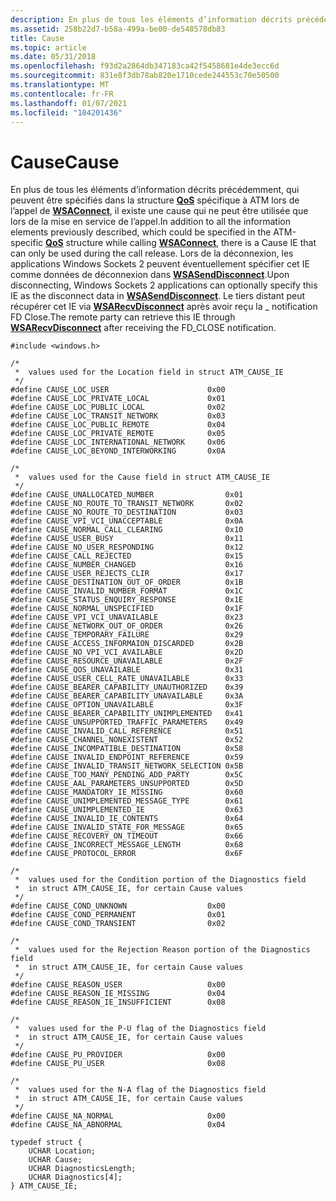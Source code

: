```yaml
---
description: En plus de tous les éléments d’information décrits précédemment, qui peuvent être spécifiés dans la structure QoS spécifique à ATM lors de l’appel de WSAConnect, il existe une cause qui ne peut être utilisée que lors de la mise en service de l’appel.
ms.assetid: 258b22d7-b58a-499a-be00-de548578db83
title: Cause
ms.topic: article
ms.date: 05/31/2018
ms.openlocfilehash: f93d2a2864db347183ca42f5458681e4de3ecc6d
ms.sourcegitcommit: 831e8f3db78ab820e1710cede244553c70e50500
ms.translationtype: MT
ms.contentlocale: fr-FR
ms.lasthandoff: 01/07/2021
ms.locfileid: "104201436"
---
```

# <a name="cause"></a><span data-ttu-id="7e870-103">Cause</span><span class="sxs-lookup"><span data-stu-id="7e870-103">Cause</span></span>

<span data-ttu-id="7e870-104">En plus de tous les éléments d’information décrits précédemment, qui peuvent être spécifiés dans la structure [**QoS**](/windows/win32/api/winsock2/ns-winsock2-qos) spécifique à ATM lors de l’appel de [**WSAConnect**](/windows/desktop/api/Winsock2/nf-winsock2-wsaconnect), il existe une cause qui ne peut être utilisée que lors de la mise en service de l’appel.</span><span class="sxs-lookup"><span data-stu-id="7e870-104">In addition to all the information elements previously described, which could be specified in the ATM-specific [**QoS**](/windows/win32/api/winsock2/ns-winsock2-qos) structure while calling [**WSAConnect**](/windows/desktop/api/Winsock2/nf-winsock2-wsaconnect), there is a Cause IE that can only be used during the call release.</span></span> <span data-ttu-id="7e870-105">Lors de la déconnexion, les applications Windows Sockets 2 peuvent éventuellement spécifier cet IE comme données de déconnexion dans [**WSASendDisconnect**](/windows/desktop/api/Winsock2/nf-winsock2-wsasenddisconnect).</span><span class="sxs-lookup"><span data-stu-id="7e870-105">Upon disconnecting, Windows Sockets 2 applications can optionally specify this IE as the disconnect data in [**WSASendDisconnect**](/windows/desktop/api/Winsock2/nf-winsock2-wsasenddisconnect).</span></span> <span data-ttu-id="7e870-106">Le tiers distant peut récupérer cet IE via [**WSARecvDisconnect**](/windows/desktop/api/Winsock2/nf-winsock2-wsarecvdisconnect) après avoir reçu la \_ notification FD Close.</span><span class="sxs-lookup"><span data-stu-id="7e870-106">The remote party can retrieve this IE through [**WSARecvDisconnect**](/windows/desktop/api/Winsock2/nf-winsock2-wsarecvdisconnect) after receiving the FD\_CLOSE notification.</span></span>

``` syntax
#include <windows.h>

/* 
 *  values used for the Location field in struct ATM_CAUSE_IE
 */
#define CAUSE_LOC_USER                      0x00
#define CAUSE_LOC_PRIVATE_LOCAL             0x01
#define CAUSE_LOC_PUBLIC_LOCAL              0x02
#define CAUSE_LOC_TRANSIT_NETWORK           0x03
#define CAUSE_LOC_PUBLIC_REMOTE             0x04
#define CAUSE_LOC_PRIVATE_REMOTE            0x05
#define CAUSE_LOC_INTERNATIONAL_NETWORK     0x06
#define CAUSE_LOC_BEYOND_INTERWORKING       0x0A

/* 
 *  values used for the Cause field in struct ATM_CAUSE_IE
 */
#define CAUSE_UNALLOCATED_NUMBER                0x01
#define CAUSE_NO_ROUTE_TO_TRANSIT_NETWORK       0x02
#define CAUSE_NO_ROUTE_TO_DESTINATION           0x03
#define CAUSE_VPI_VCI_UNACCEPTABLE              0x0A
#define CAUSE_NORMAL_CALL_CLEARING              0x10
#define CAUSE_USER_BUSY                         0x11
#define CAUSE_NO_USER_RESPONDING                0x12
#define CAUSE_CALL_REJECTED                     0x15
#define CAUSE_NUMBER_CHANGED                    0x16
#define CAUSE_USER_REJECTS_CLIR                 0x17
#define CAUSE_DESTINATION_OUT_OF_ORDER          0x1B
#define CAUSE_INVALID_NUMBER_FORMAT             0x1C
#define CAUSE_STATUS_ENQUIRY_RESPONSE           0x1E
#define CAUSE_NORMAL_UNSPECIFIED                0x1F
#define CAUSE_VPI_VCI_UNAVAILABLE               0x23
#define CAUSE_NETWORK_OUT_OF_ORDER              0x26
#define CAUSE_TEMPORARY_FAILURE                 0x29
#define CAUSE_ACCESS_INFORMAION_DISCARDED       0x2B
#define CAUSE_NO_VPI_VCI_AVAILABLE              0x2D
#define CAUSE_RESOURCE_UNAVAILABLE              0x2F
#define CAUSE_QOS_UNAVAILABLE                   0x31
#define CAUSE_USER_CELL_RATE_UNAVAILABLE        0x33
#define CAUSE_BEARER_CAPABILITY_UNAUTHORIZED    0x39
#define CAUSE_BEARER_CAPABILITY_UNAVAILABLE     0x3A
#define CAUSE_OPTION_UNAVAILABLE                0x3F
#define CAUSE_BEARER_CAPABILITY_UNIMPLEMENTED   0x41
#define CAUSE_UNSUPPORTED_TRAFFIC_PARAMETERS    0x49
#define CAUSE_INVALID_CALL_REFERENCE            0x51
#define CAUSE_CHANNEL_NONEXISTENT               0x52
#define CAUSE_INCOMPATIBLE_DESTINATION          0x58
#define CAUSE_INVALID_ENDPOINT_REFERENCE        0x59
#define CAUSE_INVALID_TRANSIT_NETWORK_SELECTION 0x5B
#define CAUSE_TOO_MANY_PENDING_ADD_PARTY        0x5C
#define CAUSE_AAL_PARAMETERS_UNSUPPORTED        0x5D
#define CAUSE_MANDATORY_IE_MISSING              0x60
#define CAUSE_UNIMPLEMENTED_MESSAGE_TYPE        0x61
#define CAUSE_UNIMPLEMENTED_IE                  0x63
#define CAUSE_INVALID_IE_CONTENTS               0x64
#define CAUSE_INVALID_STATE_FOR_MESSAGE         0x65
#define CAUSE_RECOVERY_ON_TIMEOUT               0x66
#define CAUSE_INCORRECT_MESSAGE_LENGTH          0x68
#define CAUSE_PROTOCOL_ERROR                    0x6F

/* 
 *  values used for the Condition portion of the Diagnostics field
 *  in struct ATM_CAUSE_IE, for certain Cause values
 */
#define CAUSE_COND_UNKNOWN                  0x00
#define CAUSE_COND_PERMANENT                0x01
#define CAUSE_COND_TRANSIENT                0x02

/* 
 *  values used for the Rejection Reason portion of the Diagnostics field
 *  in struct ATM_CAUSE_IE, for certain Cause values
 */
#define CAUSE_REASON_USER                   0x00
#define CAUSE_REASON_IE_MISSING             0x04
#define CAUSE_REASON_IE_INSUFFICIENT        0x08

/* 
 *  values used for the P-U flag of the Diagnostics field
 *  in struct ATM_CAUSE_IE, for certain Cause values
 */
#define CAUSE_PU_PROVIDER                   0x00
#define CAUSE_PU_USER                       0x08

/* 
 *  values used for the N-A flag of the Diagnostics field
 *  in struct ATM_CAUSE_IE, for certain Cause values
 */
#define CAUSE_NA_NORMAL                     0x00
#define CAUSE_NA_ABNORMAL                   0x04

typedef struct {
    UCHAR Location;
    UCHAR Cause;
    UCHAR DiagnosticsLength;
    UCHAR Diagnostics[4];
} ATM_CAUSE_IE;
```

 

 



